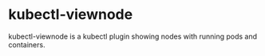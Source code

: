 # kubectl-viewnode
kubectl-viewnode is a kubectl plugin showing nodes with running pods and containers.
